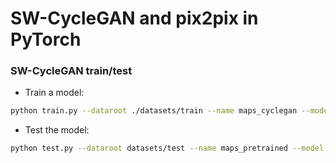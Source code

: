 # SW-CycleGAN and pix2pix in PyTorch

### SW-CycleGAN train/test
- Train a model:
```bash
python train.py --dataroot ./datasets/train --name maps_cyclegan --model cycle_gan
```
- Test the model:
```bash
python test.py --dataroot datasets/test --name maps_pretrained --model test --no_dropout
```